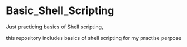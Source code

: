 # Basic_Shell_Scripting
Just practicing basics of Shell scripting,

this repository includes basics of shell scripting for my practise perpose
